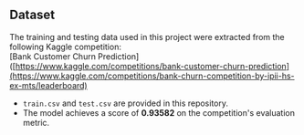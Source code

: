 ## Dataset

The training and testing data used in this project were extracted from the following Kaggle competition:  
[Bank Customer Churn Prediction]([https://www.kaggle.com/competitions/bank-customer-churn-prediction](https://www.kaggle.com/competitions/bank-churn-competition-by-ipii-hs-ex-mts/leaderboard)

- `train.csv` and `test.csv` are provided in this repository.
- The model achieves a score of **0.93582** on the competition's evaluation metric.
